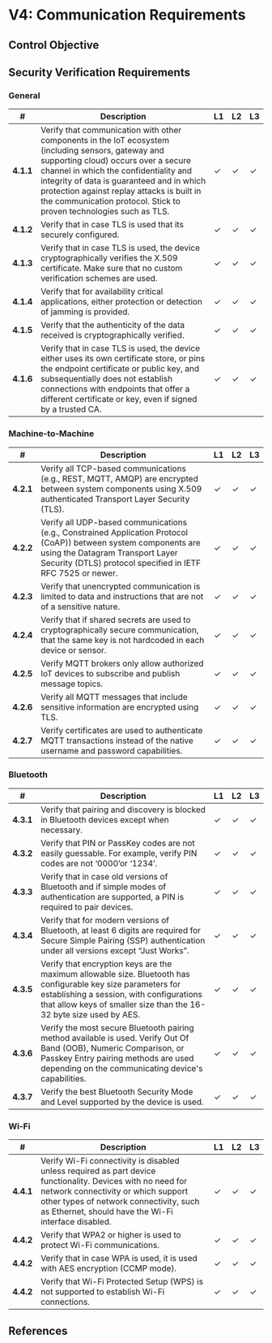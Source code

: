 # V4: Communication Requirements

## Control Objective

## Security Verification Requirements

### General

| # | Description | L1 | L2 | L3 |
| --  | ---------------------- | - | - | - |
| **4.1.1** | Verify that communication with other components in the IoT ecosystem (including sensors, gateway and supporting cloud) occurs over a secure channel in which the confidentiality and integrity of data is guaranteed and in which protection against replay attacks is built in the communication protocol. Stick to proven technologies such as TLS. | ✓ | ✓ | ✓ |
| **4.1.2** | Verify that in case TLS is used that its securely configured. | ✓ | ✓ | ✓ |
| **4.1.3** | Verify that in case TLS is used, the device cryptographically verifies the X.509 certificate. Make sure that no custom verification schemes are used.  | ✓ | ✓ | ✓ |
| **4.1.4** | Verify that for availability critical applications, either protection or detection of jamming is provided.  | ✓ | ✓ | ✓ |
| **4.1.5** | Verify that the authenticity of the data received is cryptographically verified. | ✓ | ✓ | ✓ |
| **4.1.6** | Verify that in case TLS is used, the device either uses its own certificate store, or pins the endpoint certificate or public key, and subsequentially does not establish connections with endpoints that offer a different certificate or key, even if signed by a trusted CA. | ✓ | ✓ | ✓ |

### Machine-to-Machine

| # | Description | L1 | L2 | L3 |
| --  | ---------------------- | - | - | - |
| **4.2.1** | Verify all TCP-based communications (e.g., REST, MQTT, AMQP) are encrypted between system components using X.509 authenticated Transport Layer Security (TLS). | ✓ | ✓ | ✓ |
| **4.2.2** | Verify all UDP-based communications (e.g., Constrained Application Protocol (CoAP)) between system components are using the Datagram Transport Layer Security (DTLS) protocol specified in IETF RFC 7525 or newer. | ✓ | ✓ | ✓ |
| **4.2.3** | Verify that unencrypted communication is limited to data and instructions that are not of a sensitive nature.  | ✓ | ✓ | ✓ |
| **4.2.4** | Verify that if shared secrets are used to cryptographically secure communication, that the same key is not hardcoded in each device or sensor.  | ✓ | ✓ | ✓ |
| **4.2.5** | Verify MQTT brokers only allow authorized IoT devices to subscribe and publish message topics. | ✓ | ✓ | ✓ |
| **4.2.6** | Verify all MQTT messages that include sensitive information are encrypted using TLS. | ✓ | ✓ | ✓ |
| **4.2.7** | Verify certificates are used to authenticate MQTT transactions instead of the native username and password capabilities. | ✓ | ✓ | ✓ |

### Bluetooth

| # | Description | L1 | L2 | L3 |
| --  | ---------------------- | - | - | - |
| **4.3.1** | Verify that pairing and discovery is blocked in Bluetooth devices except when necessary. | ✓ | ✓ | ✓ |
| **4.3.2** | Verify that PIN or PassKey codes are not easily guessable. For example, verify PIN codes are not ‘0000’or ‘1234’. | ✓ | ✓ | ✓ |
| **4.3.3** | Verify that in case old versions of Bluetooth and if simple modes of authentication are supported, a PIN is required to pair devices. | ✓ | ✓ | ✓ |
| **4.3.4** | Verify that for modern versions of Bluetooth, at least 6 digits are required for Secure Simple Pairing (SSP) authentication under all versions except “Just Works”. | ✓ | ✓ | ✓ |
| **4.3.5** | Verify that encryption keys are the maximum allowable size. Bluetooth has configurable key size parameters for establishing a session, with configurations that allow keys of smaller size than the 16-32 byte size used by AES. | ✓ | ✓ | ✓ |
| **4.3.6** | Verify the most secure Bluetooth pairing method available is used. Verify Out Of Band (OOB), Numeric Comparison, or Passkey Entry pairing methods are used depending on the communicating device's capabilities. | ✓ | ✓ | ✓ |
| **4.3.7** | Verify the best Bluetooth Security Mode and Level supported by the device is used. | ✓ | ✓ | ✓ |

### Wi-Fi

| # | Description | L1 | L2 | L3 |
| --  | ---------------------- | - | - | - |
| **4.4.1** | Verify Wi-Fi connectivity is disabled unless required as part device functionality. Devices with no need for network connectivity or which support other types of network connectivity, such as Ethernet, should have the Wi-Fi interface disabled. | ✓ | ✓ | ✓ |
| **4.4.2** | Verify that WPA2 or higher is used to protect Wi-Fi communications. | ✓ | ✓ | ✓ |
| **4.4.2** | Verify that in case WPA is used, it is used with AES encryption (CCMP mode). | ✓ | ✓ | ✓ |
| **4.4.2** | Verify that Wi-Fi Protected Setup (WPS) is not supported to establish Wi-Fi connections. | ✓ | ✓ | ✓ |


## References
